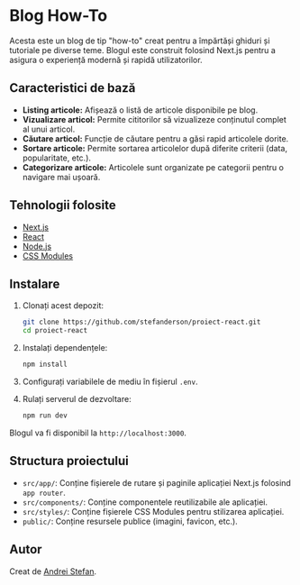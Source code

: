 # Blog How-To

Acesta este un blog de tip "how-to" creat pentru a împărtăși ghiduri și tutoriale pe diverse teme. Blogul este construit folosind Next.js pentru a asigura o experiență modernă și rapidă utilizatorilor.

## Caracteristici de bază

- **Listing articole:** Afișează o listă de articole disponibile pe blog.
- **Vizualizare articol:** Permite cititorilor să vizualizeze conținutul complet al unui articol.
- **Căutare articol:** Funcție de căutare pentru a găsi rapid articolele dorite.
- **Sortare articole:** Permite sortarea articolelor după diferite criterii (data, popularitate, etc.).
- **Categorizare articole:** Articolele sunt organizate pe categorii pentru o navigare mai ușoară.

## Tehnologii folosite

- [Next.js](https://nextjs.org/)
- [React](https://reactjs.org/)
- [Node.js](https://nodejs.org/)
- [CSS Modules](https://github.com/css-modules/css-modules)

## Instalare

1. Clonați acest depozit:
    ```bash
    git clone https://github.com/stefanderson/proiect-react.git
    cd proiect-react
    ```

2. Instalați dependențele:
    ```bash
    npm install
    ```

3. Configurați variabilele de mediu în fișierul `.env`.

4. Rulați serverul de dezvoltare:
    ```bash
    npm run dev
    ```

Blogul va fi disponibil la `http://localhost:3000`.

## Structura proiectului

- `src/app/`: Conține fișierele de rutare și paginile aplicației Next.js folosind `app router`.
- `src/components/`: Conține componentele reutilizabile ale aplicației.
- `src/styles/`: Conține fișierele CSS Modules pentru stilizarea aplicației.
- `public/`: Conține resursele publice (imagini, favicon, etc.).

## Autor

Creat de [Andrei Stefan](https://github.com/stefanderson).